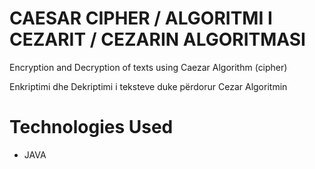 <h1>CAESAR CIPHER / ALGORITMI I CEZARIT / CEZARIN ALGORITMASI</h1>

<p>Encryption and Decryption of texts using Caezar Algorithm (cipher)</p>
<p>Enkriptimi dhe Dekriptimi i teksteve duke përdorur Cezar Algoritmin </p>


<h1>Technologies Used</h1>
<ul>
<li> JAVA</li>

</ul>
